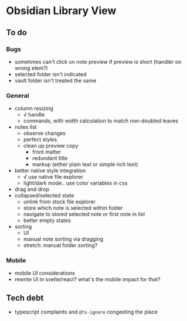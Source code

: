 # Obsidian Library View

## To do

### Bugs
* sometimes can't click on note preview if preview is short (handler on wrong elem?)
* selected folder isn't indicated
* vault folder isn't treated the same

### General
* column resizing
  * √ handle
  * commands, with width calculation to match non-doubled leaves
* notes list
  * observe changes
  * perfect styles
  * clean up preview copy
    * front matter
    * redundant title
    * markup (either plain text or simple rich text)
* better native style integration
  * √ use native file explorer
  * light/dark mode.. use color variables in css
* drag and drop
* collapsed/selected state
  * unlink from stock file explorer
  * store which note is selected within folder
  * navigate to stored selected note or first note in list
  * better empty states
* sorting
  * UI
  * manual note sorting via dragging
  * stretch: manual folder sorting?

### Mobile
* mobile UI considerations
* rewrite UI in svelte/react? what's the mobile impact for that?

## Tech debt
* typescript complaints and `@ts-ignore` congesting the place
